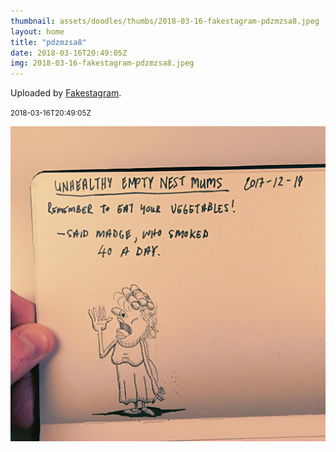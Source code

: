 ```yaml
---
thumbnail: assets/doodles/thumbs/2018-03-16-fakestagram-pdzmzsa8.jpeg
layout: home
title: "pdzmzsa8"
date: 2018-03-16T20:49:05Z
img: 2018-03-16-fakestagram-pdzmzsa8.jpeg
---
```


Uploaded by [Fakestagram](https://github.com/opyate/fakestagram).

<small>2018-03-16T20:49:05Z</small>

![Uploaded by Fakestagram](assets/doodles/original/2018-03-16-fakestagram-pdzmzsa8.jpeg)

